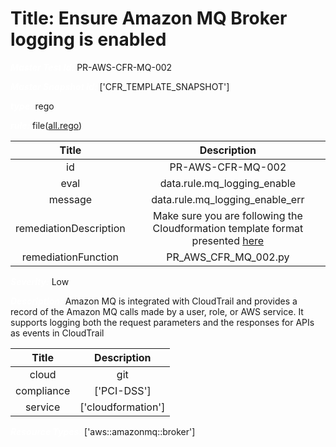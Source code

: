 



# Title: Ensure Amazon MQ Broker logging is enabled


***<font color="white">Master Test Id:</font>*** PR-AWS-CFR-MQ-002

***<font color="white">Master Snapshot Id:</font>*** ['CFR_TEMPLATE_SNAPSHOT']

***<font color="white">type:</font>*** rego

***<font color="white">rule:</font>*** file([all.rego])  
  
  
  
  

|Title|Description|
| :---: | :---: |
|id|PR-AWS-CFR-MQ-002|
|eval|data.rule.mq_logging_enable|
|message|data.rule.mq_logging_enable_err|
|remediationDescription|Make sure you are following the Cloudformation template format presented <a href='https://docs.aws.amazon.com/AWSCloudFormation/latest/UserGuide/aws-resource-amazonmq-broker.html#cfn-amazonmq-broker-publiclyaccessible' target='_blank'>here</a>|
|remediationFunction|PR_AWS_CFR_MQ_002.py|


***<font color="white">Severity:</font>*** Low

***<font color="white">Description:</font>*** Amazon MQ is integrated with CloudTrail and provides a record of the Amazon MQ calls made by a user, role, or AWS service. It supports logging both the request parameters and the responses for APIs as events in CloudTrail  
  
  

|Title|Description|
| :---: | :---: |
|cloud|git|
|compliance|['PCI-DSS']|
|service|['cloudformation']|


***<font color="white">Resource Types:</font>*** ['aws::amazonmq::broker']


[all.rego]: https://github.com/prancer-io/prancer-compliance-test/tree/master/aws/iac/all.rego
